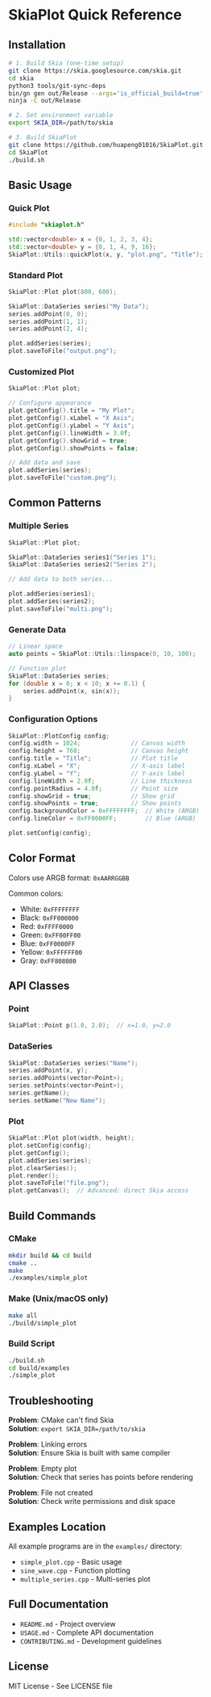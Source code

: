 # SkiaPlot Quick Reference

## Installation

```bash
# 1. Build Skia (one-time setup)
git clone https://skia.googlesource.com/skia.git
cd skia
python3 tools/git-sync-deps
bin/gn gen out/Release --args='is_official_build=true'
ninja -C out/Release

# 2. Set environment variable
export SKIA_DIR=/path/to/skia

# 3. Build SkiaPlot
git clone https://github.com/huapeng01016/SkiaPlot.git
cd SkiaPlot
./build.sh
```

## Basic Usage

### Quick Plot
```cpp
#include "skiaplot.h"

std::vector<double> x = {0, 1, 2, 3, 4};
std::vector<double> y = {0, 1, 4, 9, 16};
SkiaPlot::Utils::quickPlot(x, y, "plot.png", "Title");
```

### Standard Plot
```cpp
SkiaPlot::Plot plot(800, 600);

SkiaPlot::DataSeries series("My Data");
series.addPoint(0, 0);
series.addPoint(1, 1);
series.addPoint(2, 4);

plot.addSeries(series);
plot.saveToFile("output.png");
```

### Customized Plot
```cpp
SkiaPlot::Plot plot;

// Configure appearance
plot.getConfig().title = "My Plot";
plot.getConfig().xLabel = "X Axis";
plot.getConfig().yLabel = "Y Axis";
plot.getConfig().lineWidth = 3.0f;
plot.getConfig().showGrid = true;
plot.getConfig().showPoints = false;

// Add data and save
plot.addSeries(series);
plot.saveToFile("custom.png");
```

## Common Patterns

### Multiple Series
```cpp
SkiaPlot::Plot plot;

SkiaPlot::DataSeries series1("Series 1");
SkiaPlot::DataSeries series2("Series 2");

// Add data to both series...

plot.addSeries(series1);
plot.addSeries(series2);
plot.saveToFile("multi.png");
```

### Generate Data
```cpp
// Linear space
auto points = SkiaPlot::Utils::linspace(0, 10, 100);

// Function plot
SkiaPlot::DataSeries series;
for (double x = 0; x < 10; x += 0.1) {
    series.addPoint(x, sin(x));
}
```

### Configuration Options
```cpp
SkiaPlot::PlotConfig config;
config.width = 1024;              // Canvas width
config.height = 768;              // Canvas height
config.title = "Title";           // Plot title
config.xLabel = "X";              // X-axis label
config.yLabel = "Y";              // Y-axis label
config.lineWidth = 2.0f;          // Line thickness
config.pointRadius = 4.0f;        // Point size
config.showGrid = true;           // Show grid
config.showPoints = true;         // Show points
config.backgroundColor = 0xFFFFFFFF;  // White (ARGB)
config.lineColor = 0xFF0000FF;        // Blue (ARGB)

plot.setConfig(config);
```

## Color Format

Colors use ARGB format: `0xAARRGGBB`

Common colors:
- White:  `0xFFFFFFFF`
- Black:  `0xFF000000`
- Red:    `0xFFFF0000`
- Green:  `0xFF00FF00`
- Blue:   `0xFF0000FF`
- Yellow: `0xFFFFFF00`
- Gray:   `0xFF808080`

## API Classes

### Point
```cpp
SkiaPlot::Point p(1.0, 2.0);  // x=1.0, y=2.0
```

### DataSeries
```cpp
SkiaPlot::DataSeries series("Name");
series.addPoint(x, y);
series.addPoints(vector<Point>);
series.setPoints(vector<Point>);
series.getName();
series.setName("New Name");
```

### Plot
```cpp
SkiaPlot::Plot plot(width, height);
plot.setConfig(config);
plot.getConfig();
plot.addSeries(series);
plot.clearSeries();
plot.render();
plot.saveToFile("file.png");
plot.getCanvas();  // Advanced: direct Skia access
```

## Build Commands

### CMake
```bash
mkdir build && cd build
cmake ..
make
./examples/simple_plot
```

### Make (Unix/macOS only)
```bash
make all
./build/simple_plot
```

### Build Script
```bash
./build.sh
cd build/examples
./simple_plot
```

## Troubleshooting

**Problem**: CMake can't find Skia  
**Solution**: `export SKIA_DIR=/path/to/skia`

**Problem**: Linking errors  
**Solution**: Ensure Skia is built with same compiler

**Problem**: Empty plot  
**Solution**: Check that series has points before rendering

**Problem**: File not created  
**Solution**: Check write permissions and disk space

## Examples Location

All example programs are in the `examples/` directory:
- `simple_plot.cpp` - Basic usage
- `sine_wave.cpp` - Function plotting
- `multiple_series.cpp` - Multi-series plot

## Full Documentation

- `README.md` - Project overview
- `USAGE.md` - Complete API documentation
- `CONTRIBUTING.md` - Development guidelines

## License

MIT License - See LICENSE file
